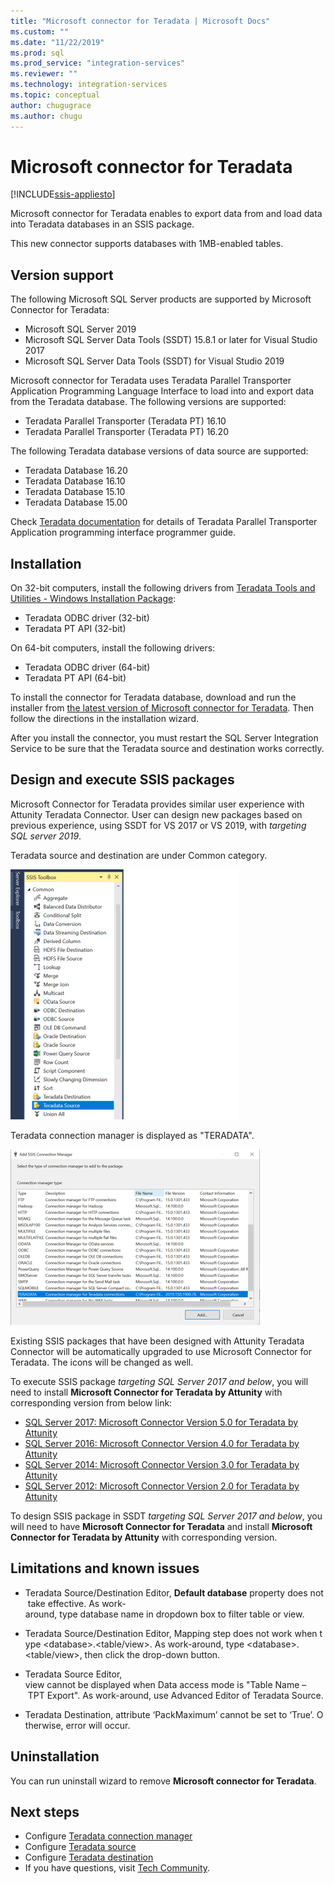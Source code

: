 ```yaml
---
title: "Microsoft connector for Teradata | Microsoft Docs"
ms.custom: ""
ms.date: "11/22/2019"
ms.prod: sql
ms.prod_service: "integration-services"
ms.reviewer: ""
ms.technology: integration-services
ms.topic: conceptual
author: chugugrace
ms.author: chugu
---
```

# Microsoft connector for Teradata

[!INCLUDE[ssis-appliesto](../../includes/ssis-appliesto-ssvrpluslinux-asdb-asdw-xxx.md)]

Microsoft connector for Teradata enables to export data from and load data into Teradata databases in an SSIS package.

This new connector supports databases with 1MB-enabled tables.

## Version support

The following Microsoft SQL Server products are supported by Microsoft Connector for Teradata:

- Microsoft SQL Server 2019
- Microsoft SQL Server Data Tools (SSDT) 15.8.1 or later for Visual Studio 2017
- Microsoft SQL Server Data Tools (SSDT) for Visual Studio 2019

Microsoft connector for Teradata uses Teradata Parallel Transporter Application Programming Language Interface to load into and export data from the Teradata database. The following versions are supported:

- Teradata Parallel Transporter (Teradata PT) 16.10
- Teradata Parallel Transporter (Teradata PT) 16.20

The following Teradata database versions of data source are supported:

- Teradata Database 16.20
- Teradata Database 16.10
- Teradata Database 15.10
- Teradata Database 15.00

Check [Teradata documentation](https://docs.teradata.com/) for details of Teradata Parallel Transporter Application programming interface programmer guide.

## Installation

On 32-bit computers, install the following drivers from [Teradata Tools and Utilities - Windows Installation Package](https://downloads.teradata.com/download/tools/teradata-tools-and-utilities-windows-installation-package):

- Teradata ODBC driver (32-bit)
- Teradata PT API (32-bit)

On 64-bit computers, install the following drivers:

- Teradata ODBC driver (64-bit)
- Teradata PT API (64-bit)

To install the connector for Teradata database, download and run the installer from [the latest version of Microsoft connector for Teradata](https://www.microsoft.com/download/details.aspx?id=100599). Then follow the directions in the installation wizard.

After you install the connector, you must restart the SQL Server Integration Service to be sure that the Teradata source and destination works correctly.

## Design and execute SSIS packages

Microsoft Connector for Teradata provides similar user experience with Attunity Teradata Connector. User can design new packages based on previous experience, using SSDT for VS 2017 or VS 2019, with *targeting SQL server 2019*.

Teradata source and destination are under Common category.

![The Teradata Component](media/teradata-component.png)

Teradata connection manager is displayed as "TERADATA".

![The Teradata connection manager type](media/teradata-connection-manager-type.png)

Existing SSIS packages that have been designed with Attunity Teradata Connector will be automatically upgraded to use Microsoft Connector for Teradata. The icons will be changed as well.

To execute SSIS package *targeting SQL Server 2017 and below*, you will need to install **Microsoft Connector for Teradata by Attunity** with corresponding version from below link:

- [SQL Server 2017: Microsoft Connector Version 5.0 for Teradata by Attunity](https://www.microsoft.com/download/details.aspx?id=55179)
- [SQL Server 2016: Microsoft Connector Version 4.0 for Teradata by Attunity](https://www.microsoft.com/download/details.aspx?id=52950)
- [SQL Server 2014: Microsoft Connector Version 3.0 for Teradata by Attunity](https://www.microsoft.com/download/details.aspx?id=44582)
- [SQL Server 2012: Microsoft Connector Version 2.0 for Teradata by Attunity](https://www.microsoft.com/download/details.aspx?id=29283)

To design SSIS package in SSDT *targeting SQL Server 2017 and below*, you will need to have **Microsoft Connector for Teradata** and install **Microsoft Connector for Teradata by Attunity** with corresponding version.

## Limitations and known issues

- Teradata Source/Destination Editor, **Default database** property does not take effective. As work-around, type database name in dropdown box to filter table or view.

- Teradata Source/Destination Editor, Mapping step does not work when type \<database>.<table/view>. As work-around, type \<database>.<table/view>, then click the drop-down button.

- Teradata Source Editor, view cannot be displayed when Data access mode is "Table Name – TPT Export". As work-around, use Advanced Editor of Teradata Source.

- Teradata Destination, attribute ‘PackMaximum’ cannot be set to ‘True’. Otherwise, error will occur.

## Uninstallation

You can run uninstall wizard to remove **Microsoft connector for Teradata**.

## Next steps

- Configure [Teradata connection manager](teradata-connection-manager.md)
- Configure [Teradata source](teradata-source.md)
- Configure [Teradata destination](teradata-destination.md)
- If you have questions, visit [Tech Community](https://aka.ms/AA6iwdw).
